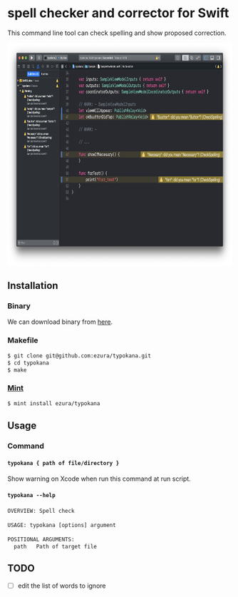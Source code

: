 # spell checker and corrector for Swift

This command line tool can check spelling and show proposed correction.

<img src="./Images/screenshot.png" height="500">

## Installation

### Binary

We can download binary from [here](https://github.com/ezura/spell-checker-for-swift/releases).

### Makefile

```shell
$ git clone git@github.com:ezura/typokana.git
$ cd typokana
$ make
```

### [Mint](https://github.com/yonaskolb/mint)

```shell
$ mint install ezura/typokana
```

## Usage
### Command

#### `typokana { path of file/directory }`
Show warning on Xcode when run this command at run script.

#### `typokana --help`
```
OVERVIEW: Spell check

USAGE: typokana [options] argument

POSITIONAL ARGUMENTS:
  path   Path of target file
```

## TODO

* [ ] edit the list of words to ignore
